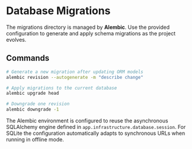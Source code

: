 # Database Migrations

The migrations directory is managed by **Alembic**. Use the provided
configuration to generate and apply schema migrations as the project evolves.

## Commands

```bash
# Generate a new migration after updating ORM models
alembic revision --autogenerate -m "describe change"

# Apply migrations to the current database
alembic upgrade head

# Downgrade one revision
alembic downgrade -1
```

The Alembic environment is configured to reuse the asynchronous SQLAlchemy
engine defined in `app.infrastructure.database.session`. For SQLite the
configuration automatically adapts to synchronous URLs when running in offline
mode.
